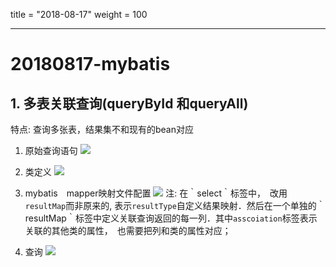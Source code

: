 title = "2018-08-17"
weight = 100

------

# 20180817-mybatis

## 1. 多表关联查询(queryById 和queryAll) 

特点: 查询多张表，结果集不和现有的bean对应

1. 原始查询语句
   ![](http://wx3.sinaimg.cn/mw690/0060lm7Tly1fudlku18wkj30xw03gdfn.jpg)
2. 类定义
  ![](http://wx1.sinaimg.cn/mw690/0060lm7Tly1fudmfylvuhj30bo084wei.jpg)
3. mybatis　mapper映射文件配置
   ![](http://wx2.sinaimg.cn/mw690/0060lm7Tly1fudlr3etd2j30m10bdmxv.jpg)
   注: 在｀select｀标签中，　改用`resultMap`而非原来的, 表示`resultType`自定义结果映射．然后在一个单独的｀resultMap｀标签中定义关联查询返回的每一列．其中`asscoiation`标签表示关联的其他类的属性，　也需要把列和类的属性对应；

4. 查询
   ![](http://wx3.sinaimg.cn/mw690/0060lm7Tly1fudlzyhqgyj30jv05zq34.jpg)
